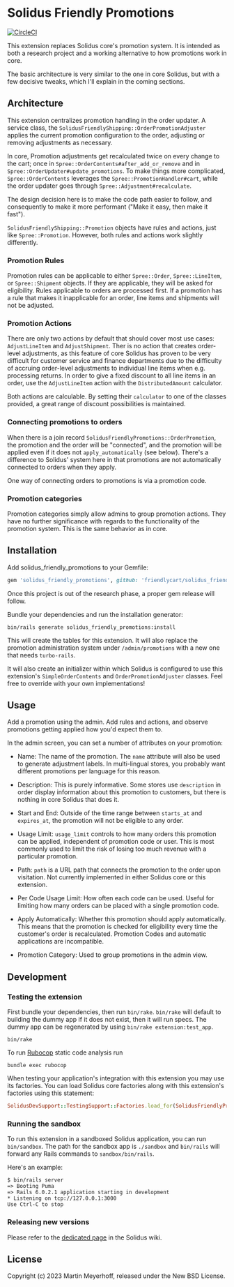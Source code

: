 # Solidus Friendly Promotions

[![CircleCI](https://circleci.com/gh/friendlycart/solidus_friendly_promotions.svg?style=shield)](https://circleci.com/gh/friendlycart/solidus_friendly_promotions)

This extension replaces Solidus core's promotion system. It is intended as both a research project and a working alternative to how promotions work in core.

The basic architecture is very similar to the one in core Solidus, but with a few decisive tweaks, which I'll explain in the coming sections.

## Architecture

This extension centralizes promotion handling in the order updater. A service class, the `SolidusFriendlyShipping::OrderPromotionAdjuster` applies the current promotion configuration to the order, adjusting or removing adjustments as necessary.

In core, Promotion adjustments get recalculated twice on every change to the cart; once in `Spree::OrderContents#after_add_or_remove` and in `Spree::OrderUpdater#update_promotions`. To make things more complicated, `Spree::OrderContents` leverages the `Spree::PromotionHandler#cart`, while the order updater goes through `Spree::Adjustment#recalculate`.

The design decision here is to make the code path easier to follow, and consequently to make it more performant ("Make it easy, then make it fast").

`SolidusFriendlyShipping::Promotion` objects have rules and actions, just like `Spree::Promotion`. However, both rules and actions work slightly differently.

### Promotion Rules

Promotion rules can be applicable to either `Spree::Order`, `Spree::LineItem`, or `Spree::Shipment` objects. If they are applicable, they will be asked for eligibility. Rules applicable to orders are processed first. If a promotion has a rule that makes it inapplicable for an order, line items and shipments will not be adjusted.

### Promotion Actions

There are only two actions by default that should cover most use cases: `AdjustLineItem` and `AdjustShipment`. Ther is no action that creates order-level adjustments, as this feature of core Solidus has proven to be very difficult for customer service and finance departments due to the difficulty of accruing order-level adjustments to individual line items when e.g. processing returns. In order to give a fixed discount to all line items in an order, use the `AdjustLineItem` action with the `DistributedAmount` calculator.

Both actions are calculable. By setting their `calculator` to one of the classes provided, a great range of discount possibilities is maintained.

### Connecting promotions to orders

When there is a join record `SolidusFriendlyPromotions::OrderPromotion`, the promotion and the order will be "connected", and the promotion will be applied even if it does not `apply_automatically` (see below). There's a difference to Solidus' system here in that promotions are not automatically connected to orders when they apply.

One way of connecting orders to promotions is via a promotion code.

### Promotion categories

Promotion categories simply allow admins to group promotion actions. They have no further significance with regards to the functionality of the promotion system. This is the same behavior as in core.


## Installation

Add solidus_friendly_promotions to your Gemfile:

```ruby
gem 'solidus_friendly_promotions', github: 'friendlycart/solidus_friendly_promotion', branch: 'main'
```

Once this project is out of the research phase, a proper gem release will follow.

Bundle your dependencies and run the installation generator:

```shell
bin/rails generate solidus_friendly_promotions:install
```

This will create the tables for this extension. It will also replace the promotion administration system under
`/admin/promotions` with a new one that needs `turbo-rails`.

It will also create an initializer within which Solidus is configured to use this extension's `SimpleOrderContents` and `OrderPromotionAdjuster` classes. Feel free to override with your own implementations!

## Usage

Add a promotion using the admin. Add rules and actions, and observe promotions getting applied how you'd expect them to.

In the admin screen, you can set a number of attributes on your promotion:
- Name: The name of the promotion. The `name` attribute will also be used to generate adjustment labels. In multi-lingual stores, you probably want different promotions per language for this reason.

- Description: This is purely informative. Some stores use `description` in order display information about this promotion to customers, but there is nothing in core Solidus that does it.

- Start and End: Outside of the time range between `starts_at` and `expires_at`, the promotion will not be eligible to any order.

- Usage Limit: `usage_limit` controls to how many orders this promotion can be applied, independent of promotion code or user. This is most commonly used to limit the risk of losing too much revenue with a particular promotion.

- Path: `path` is a URL path that connects the promotion to the order upon visitation. Not currently implemented in either Solidus core or this extension.

- Per Code Usage Limit: How often each code can be used. Useful for limiting how many orders can be placed with a single promotion code.

- Apply Automatically: Whether this promotion should apply automatically. This means that the promotion is checked for eligibility every time the customer's order is recalculated. Promotion Codes and automatic applications are incompatible.

- Promotion Category: Used to group promotions in the admin view.

## Development

### Testing the extension

First bundle your dependencies, then run `bin/rake`. `bin/rake` will default to building the dummy
app if it does not exist, then it will run specs. The dummy app can be regenerated by using
`bin/rake extension:test_app`.

```shell
bin/rake
```

To run [Rubocop](https://github.com/bbatsov/rubocop) static code analysis run

```shell
bundle exec rubocop
```

When testing your application's integration with this extension you may use its factories.
You can load Solidus core factories along with this extension's factories using this statement:

```ruby
SolidusDevSupport::TestingSupport::Factories.load_for(SolidusFriendlyPromotions::Engine)
```

### Running the sandbox

To run this extension in a sandboxed Solidus application, you can run `bin/sandbox`. The path for
the sandbox app is `./sandbox` and `bin/rails` will forward any Rails commands to
`sandbox/bin/rails`.

Here's an example:

```
$ bin/rails server
=> Booting Puma
=> Rails 6.0.2.1 application starting in development
* Listening on tcp://127.0.0.1:3000
Use Ctrl-C to stop
```

### Releasing new versions

Please refer to the [dedicated page](https://github.com/solidusio/solidus/wiki/How-to-release-extensions) in the Solidus wiki.

## License

Copyright (c) 2023 Martin Meyerhoff, released under the New BSD License.
